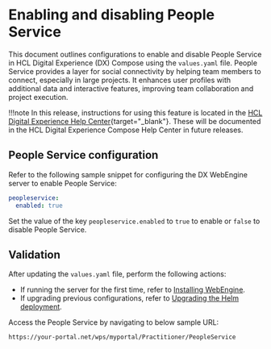 # Enabling and disabling People Service

This document outlines configurations to enable and disable People Service in HCL Digital Experience (DX) Compose using the `values.yaml` file. People Service provides a layer for social connectivity by helping team members to connect, especially in large projects. It enhances user profiles with additional data and interactive features, improving team collaboration and project execution.

!!!note
    In this release, instructions for using this feature is located in the [HCL Digital Experience Help Center](https://opensource.hcltechsw.com/digital-experience/latest/extend_dx/integration/people_service/){target="_blank"}. These will be documented in the HCL Digital Experience Compose Help Center in future releases.

## People Service configuration

Refer to the following sample snippet for configuring the DX WebEngine server to enable People Service:

```yaml
peopleservice:
  enabled: true
```

Set the value of the key `peopleservice.enabled` to `true` to enable or `false` to disable People Service.

## Validation

After updating the `values.yaml` file, perform the following actions:

- If running the server for the first time, refer to [Installing WebEngine](../../install/kubernetes_deployment/install.md).
- If upgrading previous configurations, refer to [Upgrading the Helm deployment](../working_with_compose/helm_upgrade_values.md).

Access the People Service by navigating to below sample URL:

```link
https://your-portal.net/wps/myportal/Practitioner/PeopleService
```
